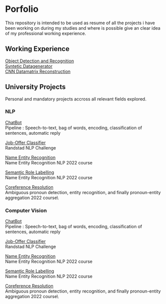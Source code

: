 # Porfolio
This repository is intended to be used as resume of all the projects i have been working on during my studies and where is possible give an clear idea of my professional working experience.


## Working Experience

[Object Detection and Recognition](https://github.com/FrancescoPeracchia/Object-Detection-Recognition-Datagenerator) \
[Syntetic Datagenerator](https://github.com/FrancescoPeracchia/Object-Detection-Recognition-Datagenerator) \
[CNN Datamatrix Reconstruction](https://github.com/FrancescoPeracchia/CNN-Datamatrix-Reconstruction) 
  



## University Projects
Personal and mandatory projects accross all relevant fields explored.

### NLP
[ChatBot](https://github.com/FrancescoPeracchia/NLP_SpokenDialogSystem)\
Pipeline : Speech-to-text, bag of words, encoding, classification of sentences, automatic reply

[Job-Offer Classifier](https://github.com/FrancescoPeracchia/NLP_TextClassification)\
Randstad NLP Challenge


[Name Entity Recognition](https://github.com/FrancescoPeracchia/NER-NLP)\
Name Entity Recognition NLP 2022 course


[Semantic Role Labelling](https://github.com/FrancescoPeracchia/SRL-NLP)\
Name Entity Recognition NLP 2022 course


[Coreference Resolution](https://github.com/FrancescoPeracchia/ER-NLP)\
Ambiguous pronoun detection, entity recognition, and finally pronoun-entity aggregation  2022 course\

  
### Computer Vision
[ChatBot](https://github.com/FrancescoPeracchia/NLP_SpokenDialogSystem)\
Pipeline : Speech-to-text, bag of words, encoding, classification of sentences, automatic reply

[Job-Offer Classifier](https://github.com/FrancescoPeracchia/NLP_TextClassification)\
Randstad NLP Challenge


[Name Entity Recognition](https://github.com/FrancescoPeracchia/NER-NLP)\
Name Entity Recognition NLP 2022 course


[Semantic Role Labelling](https://github.com/FrancescoPeracchia/SRL-NLP)\
Name Entity Recognition NLP 2022 course


[Coreference Resolution](https://github.com/FrancescoPeracchia/ER-NLP)\
Ambiguous pronoun detection, entity recognition, and finally pronoun-entity aggregation  2022 course\




